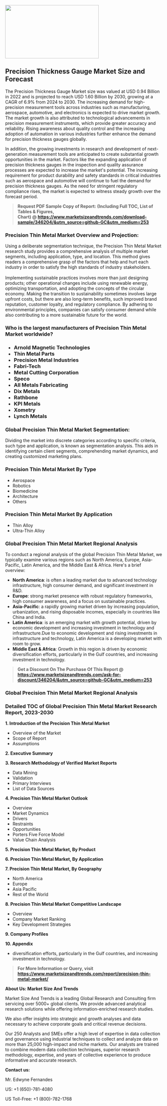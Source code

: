 <p><img class="alignnone size-medium wp-image-20088" src="https://ffe5etoiles.com/wp-content/uploads/2024/12/MST1-300x171.png" alt="" width="300" height="171" /></p><h2>Precision Thickness Gauge Market Size and Forecast</h2><p>The Precision Thickness Gauge Market size was valued at USD 0.94 Billion in 2022 and is projected to reach USD 1.60 Billion by 2030, growing at a CAGR of 6.9% from 2024 to 2030. The increasing demand for high-precision measurement tools across industries such as manufacturing, aerospace, automotive, and electronics is expected to drive market growth. The market growth is also attributed to technological advancements in precision measurement instruments, which provide greater accuracy and reliability. Rising awareness about quality control and the increasing adoption of automation in various industries further enhance the demand for precision thickness gauges globally.</p><p>In addition, the growing investments in research and development of next-generation measurement tools are anticipated to create substantial growth opportunities in the market. Factors like the expanding application of precision thickness gauges in the inspection and quality assurance processes are expected to increase the market's potential. The increasing requirement for product durability and safety standards in critical industries such as aerospace and automotive will continue to fuel the demand for precision thickness gauges. As the need for stringent regulatory compliance rises, the market is expected to witness steady growth over the forecast period.</p></p><blockquote id="" class=""><strong>Request PDF Sample Copy of Report: (Including Full TOC, List of Tables &amp; Figures, Chart)&nbsp;@&nbsp;<strong><a href="https://www.marketsizeandtrends.com/download-sample/346204/&utm_source=github-GC&utm_medium=253" target="_blank">https://www.marketsizeandtrends.com/download-sample/346204/&utm_source=github-GC&utm_medium=253</a></strong></strong></blockquote><h3 id="" class="">Precision Thin Metal Market&nbsp;Overview and Projection:</h3><p id="" class="">Using a deliberate segmentation technique, the Precision Thin Metal Market research study provides a comprehensive analysis of multiple market segments, including application, type, and location. This method gives readers a comprehensive grasp of the factors that help and hurt each industry in order to satisfy the high standards of industry stakeholders. <br /> <br />Implementing sustainable practices involves more than just designing products; other operational changes include using renewable energy, optimizing transportation, and adopting the concepts of the circular economy. Making the transition to sustainability sometimes involves large upfront costs, but there are also long-term benefits, such improved brand reputation, customer loyalty, and regulatory compliance. By adhering to environmental principles, companies can satisfy consumer demand while also contributing to a more sustainable future for the world.</p><h3 id="" class="">Who is the largest manufacturers of&nbsp;Precision Thin Metal Market worldwide?</h3><h3 class=""><p><ul><li>Arnold Magnetic Technologies </li><li> Thin Metal Parts </li><li> Precision Metal Industries </li><li> Fabri-Tech </li><li> Metal Cutting Corporation </li><li> Speco </li><li> All Metals Fabricating </li><li> Dix Metals </li><li> Rathbone </li><li> KPI Metals </li><li> Xometry </li><li> Lynch Metals</li></ul></p></h3><h3 id="" class="">Global&nbsp;Precision Thin Metal Market Segmentation:</h3><p id="" class="">Dividing the market into discrete categories according to specific criteria, such type and application, is known as segmentation analysis. This aids in identifying certain client segments, comprehending market dynamics, and creating customized marketing plans.</p><h3 id="" class="">Precision Thin Metal Market&nbsp;By Type</h3><p><p><ul><li>Aerospace</li><li> Robotics</li><li> Biomedicine</li><li> Architecture</li><li> Others</p></li></ul></p></p><h3 id="" class="">Precision Thin Metal Market&nbsp;By Application</h3><p class=""><p><ul><li>Thin Alloy</li><li> Ultra-Thin Alloy</li></ul></p></p><h3 id="" class="">Global Precision Thin Metal Market Regional Analysis</h3><p id="" class="">To conduct a regional analysis of the global Precision Thin Metal Market, we typically examine various regions such as North America, Europe, Asia-Pacific, Latin America, and the Middle East &amp; Africa. Here's a brief overview:</p><ul><li><strong>North America</strong>: is often a leading market due to advanced technology infrastructure, high consumer demand, and significant investment in R&amp;D.</li><li><strong>Europe</strong>: strong market presence with robust regulatory frameworks, high consumer awareness, and a focus on sustainable practices.</li><li><strong>Asia-Pacific</strong>: a rapidly growing market driven by increasing population, urbanization, and rising disposable incomes, especially in countries like China and India.</li><li><strong>Latin America</strong>: is an emerging market with growth potential, driven by economic development and increasing investment in technology and infrastructure.Due to economic development and rising investments in infrastructure and technology, Latin America is a developing market with room to grow.</li><li><strong>Middle East &amp; Africa</strong>: Growth in this region is driven by economic diversification efforts, particularly in the Gulf countries, and increasing investment in technology.</li></ul><blockquote id="" class=""><strong>Get a Discount On The Purchase Of This Report @ <strong><a href="https://www.marketsizeandtrends.com/ask-for-discount/346204/&utm_source=github-GC&utm_medium=253" target="_blank">https://www.marketsizeandtrends.com/ask-for-discount/346204/&utm_source=github-GC&utm_medium=253</a></strong></strong></blockquote><h3 id="" class="">Global Precision Thin Metal Market Regional Analysis</h3><h3 id="" class="">Detailed TOC of Global Precision Thin Metal Market Research Report, 2023-2030</h3><p id="" class=""><strong>1. Introduction of the Precision Thin Metal Market</strong></p><ul><li>Overview of the Market</li><li>Scope of Report</li><li>Assumptions</li></ul><p id="" class=""><strong>2. Executive Summary</strong></p><p id="" class=""><strong>3. Research Methodology of Verified Market Reports</strong></p><ul><li>Data Mining</li><li>Validation</li><li>Primary Interviews</li><li>List of Data Sources</li></ul><p id="" class=""><strong>4. Precision Thin Metal Market Outlook</strong></p><ul><li>Overview</li><li>Market Dynamics</li><li>Drivers</li><li>Restraints</li><li>Opportunities</li><li>Porters Five Force Model</li><li>Value Chain Analysis</li></ul><p id="" class=""><strong>5. Precision Thin Metal Market, By Product</strong></p><p id="" class=""><strong>6. Precision Thin Metal Market, By Application</strong></p><p id="" class=""><strong>7. Precision Thin Metal Market, By Geography</strong></p><ul><li>North America</li><li>Europe</li><li>Asia Pacific</li><li>Rest of the World</li></ul><p id="" class=""><strong>8. Precision Thin Metal Market Competitive Landscape</strong></p><ul><li>Overview</li><li>Company Market Ranking</li><li>Key Development Strategies</li></ul><p id="" class=""><strong>9. Company Profiles</strong></p><p id="" class=""><strong>10. Appendix</strong></p><ul><li>diversification efforts, particularly in the Gulf countries, and increasing investment in technology.</li></ul><blockquote id="" class=""><strong>For More Information or Query, visit <strong><strong><a href="https://www.marketsizeandtrends.com/report/precision-thin-metal-market/" target="_blank">https://www.marketsizeandtrends.com/report/precision-thin-metal-market/</a></strong></strong></strong></blockquote><p id="" class=""><strong>About Us: Market Size And Trends</strong></p><p id="" class="">Market Size And Trends is a leading Global Research and Consulting firm servicing over 5000+ global clients. We provide advanced analytical research solutions while offering information-enriched research studies.</p><p id="" class="">We also offer insights into strategic and growth analyses and data necessary to achieve corporate goals and critical revenue decisions.</p><p id="" class="">Our 250 Analysts and SMEs offer a high level of expertise in data collection and governance using industrial techniques to collect and analyze data on more than 25,000 high-impact and niche markets. Our analysts are trained to combine modern data collection techniques, superior research methodology, expertise, and years of collective experience to produce informative and accurate research.</p><p id="" class=""><strong>Contact us:</strong></p><p id="" class="">Mr. Edwyne Fernandes</p><p id="" class="">US: +1 (650)-781-4080</p><p id="" class="">US Toll-Free: +1 (800)-782-1768</p>
